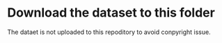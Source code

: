 # Download the dataset to this folder
The dataet is not uploaded to this repoditory to avoid conpyright issue.

